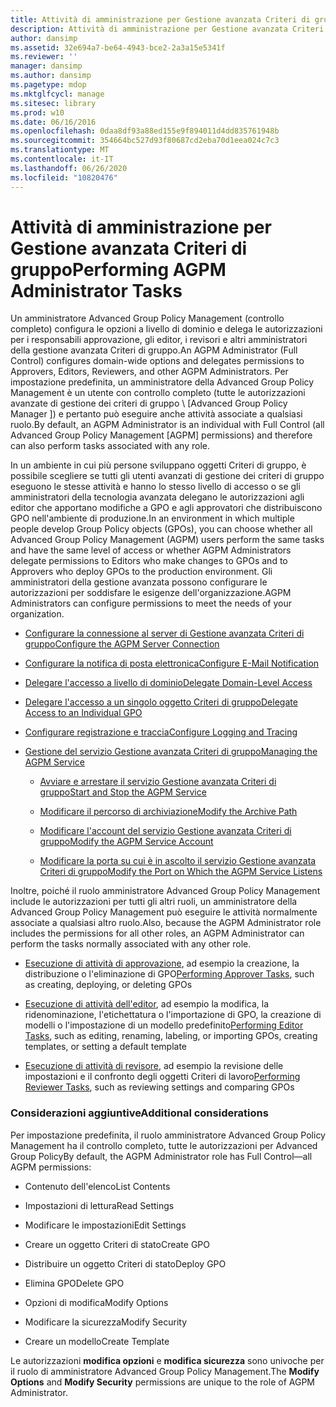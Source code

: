 ```yaml
---
title: Attività di amministrazione per Gestione avanzata Criteri di gruppo
description: Attività di amministrazione per Gestione avanzata Criteri di gruppo
author: dansimp
ms.assetid: 32e694a7-be64-4943-bce2-2a3a15e5341f
ms.reviewer: ''
manager: dansimp
ms.author: dansimp
ms.pagetype: mdop
ms.mktglfcycl: manage
ms.sitesec: library
ms.prod: w10
ms.date: 06/16/2016
ms.openlocfilehash: 0daa8df93a88ed155e9f894011d4dd835761948b
ms.sourcegitcommit: 354664bc527d93f80687cd2eba70d1eea024c7c3
ms.translationtype: MT
ms.contentlocale: it-IT
ms.lasthandoff: 06/26/2020
ms.locfileid: "10820476"
---
```

# <span data-ttu-id="72b1a-103">Attività di amministrazione per Gestione avanzata Criteri di gruppo</span><span class="sxs-lookup"><span data-stu-id="72b1a-103">Performing AGPM Administrator Tasks</span></span>


<span data-ttu-id="72b1a-104">Un amministratore Advanced Group Policy Management (controllo completo) configura le opzioni a livello di dominio e delega le autorizzazioni per i responsabili approvazione, gli editor, i revisori e altri amministratori della gestione avanzata Criteri di gruppo.</span><span class="sxs-lookup"><span data-stu-id="72b1a-104">An AGPM Administrator (Full Control) configures domain-wide options and delegates permissions to Approvers, Editors, Reviewers, and other AGPM Administrators.</span></span> <span data-ttu-id="72b1a-105">Per impostazione predefinita, un amministratore della Advanced Group Policy Management è un utente con controllo completo (tutte le autorizzazioni avanzate di gestione dei criteri di gruppo \ [Advanced Group Policy Manager \]) e pertanto può eseguire anche attività associate a qualsiasi ruolo.</span><span class="sxs-lookup"><span data-stu-id="72b1a-105">By default, an AGPM Administrator is an individual with Full Control (all Advanced Group Policy Management \[AGPM\] permissions) and therefore can also perform tasks associated with any role.</span></span>

<span data-ttu-id="72b1a-106">In un ambiente in cui più persone sviluppano oggetti Criteri di gruppo, è possibile scegliere se tutti gli utenti avanzati di gestione dei criteri di gruppo eseguono le stesse attività e hanno lo stesso livello di accesso o se gli amministratori della tecnologia avanzata delegano le autorizzazioni agli editor che apportano modifiche a GPO e agli approvatori che distribuiscono GPO nell'ambiente di produzione.</span><span class="sxs-lookup"><span data-stu-id="72b1a-106">In an environment in which multiple people develop Group Policy objects (GPOs), you can choose whether all Advanced Group Policy Management (AGPM) users perform the same tasks and have the same level of access or whether AGPM Administrators delegate permissions to Editors who make changes to GPOs and to Approvers who deploy GPOs to the production environment.</span></span> <span data-ttu-id="72b1a-107">Gli amministratori della gestione avanzata possono configurare le autorizzazioni per soddisfare le esigenze dell'organizzazione.</span><span class="sxs-lookup"><span data-stu-id="72b1a-107">AGPM Administrators can configure permissions to meet the needs of your organization.</span></span>

-   [<span data-ttu-id="72b1a-108">Configurare la connessione al server di Gestione avanzata Criteri di gruppo</span><span class="sxs-lookup"><span data-stu-id="72b1a-108">Configure the AGPM Server Connection</span></span>](configure-the-agpm-server-connection.md)

-   [<span data-ttu-id="72b1a-109">Configurare la notifica di posta elettronica</span><span class="sxs-lookup"><span data-stu-id="72b1a-109">Configure E-Mail Notification</span></span>](configure-e-mail-notification.md)

-   [<span data-ttu-id="72b1a-110">Delegare l'accesso a livello di dominio</span><span class="sxs-lookup"><span data-stu-id="72b1a-110">Delegate Domain-Level Access</span></span>](delegate-domain-level-access.md)

-   [<span data-ttu-id="72b1a-111">Delegare l'accesso a un singolo oggetto Criteri di gruppo</span><span class="sxs-lookup"><span data-stu-id="72b1a-111">Delegate Access to an Individual GPO</span></span>](delegate-access-to-an-individual-gpo.md)

-   [<span data-ttu-id="72b1a-112">Configurare registrazione e traccia</span><span class="sxs-lookup"><span data-stu-id="72b1a-112">Configure Logging and Tracing</span></span>](configure-logging-and-tracing.md)

-   [<span data-ttu-id="72b1a-113">Gestione del servizio Gestione avanzata Criteri di gruppo</span><span class="sxs-lookup"><span data-stu-id="72b1a-113">Managing the AGPM Service</span></span>](managing-the-agpm-service.md)

    -   [<span data-ttu-id="72b1a-114">Avviare e arrestare il servizio Gestione avanzata Criteri di gruppo</span><span class="sxs-lookup"><span data-stu-id="72b1a-114">Start and Stop the AGPM Service</span></span>](start-and-stop-the-agpm-service.md)

    -   [<span data-ttu-id="72b1a-115">Modificare il percorso di archiviazione</span><span class="sxs-lookup"><span data-stu-id="72b1a-115">Modify the Archive Path</span></span>](modify-the-archive-path.md)

    -   [<span data-ttu-id="72b1a-116">Modificare l'account del servizio Gestione avanzata Criteri di gruppo</span><span class="sxs-lookup"><span data-stu-id="72b1a-116">Modify the AGPM Service Account</span></span>](modify-the-agpm-service-account.md)

    -   [<span data-ttu-id="72b1a-117">Modificare la porta su cui è in ascolto il servizio Gestione avanzata Criteri di gruppo</span><span class="sxs-lookup"><span data-stu-id="72b1a-117">Modify the Port on Which the AGPM Service Listens</span></span>](modify-the-port-on-which-the-agpm-service-listens.md)

<span data-ttu-id="72b1a-118">Inoltre, poiché il ruolo amministratore Advanced Group Policy Management include le autorizzazioni per tutti gli altri ruoli, un amministratore della Advanced Group Policy Management può eseguire le attività normalmente associate a qualsiasi altro ruolo.</span><span class="sxs-lookup"><span data-stu-id="72b1a-118">Also, because the AGPM Administrator role includes the permissions for all other roles, an AGPM Administrator can perform the tasks normally associated with any other role.</span></span>

-   <span data-ttu-id="72b1a-119">[Esecuzione di attività di approvazione](performing-approver-tasks.md), ad esempio la creazione, la distribuzione o l'eliminazione di GPO</span><span class="sxs-lookup"><span data-stu-id="72b1a-119">[Performing Approver Tasks](performing-approver-tasks.md), such as creating, deploying, or deleting GPOs</span></span>

-   <span data-ttu-id="72b1a-120">[Esecuzione di attività dell'editor](performing-editor-tasks.md), ad esempio la modifica, la ridenominazione, l'etichettatura o l'importazione di GPO, la creazione di modelli o l'impostazione di un modello predefinito</span><span class="sxs-lookup"><span data-stu-id="72b1a-120">[Performing Editor Tasks](performing-editor-tasks.md), such as editing, renaming, labeling, or importing GPOs, creating templates, or setting a default template</span></span>

-   <span data-ttu-id="72b1a-121">[Esecuzione di attività di revisore](performing-reviewer-tasks.md), ad esempio la revisione delle impostazioni e il confronto degli oggetti Criteri di lavoro</span><span class="sxs-lookup"><span data-stu-id="72b1a-121">[Performing Reviewer Tasks](performing-reviewer-tasks.md), such as reviewing settings and comparing GPOs</span></span>

### <span data-ttu-id="72b1a-122">Considerazioni aggiuntive</span><span class="sxs-lookup"><span data-stu-id="72b1a-122">Additional considerations</span></span>

<span data-ttu-id="72b1a-123">Per impostazione predefinita, il ruolo amministratore Advanced Group Policy Management ha il controllo completo, tutte le autorizzazioni per Advanced Group Policy</span><span class="sxs-lookup"><span data-stu-id="72b1a-123">By default, the AGPM Administrator role has Full Control—all AGPM permissions:</span></span>

-   <span data-ttu-id="72b1a-124">Contenuto dell'elenco</span><span class="sxs-lookup"><span data-stu-id="72b1a-124">List Contents</span></span>

-   <span data-ttu-id="72b1a-125">Impostazioni di lettura</span><span class="sxs-lookup"><span data-stu-id="72b1a-125">Read Settings</span></span>

-   <span data-ttu-id="72b1a-126">Modificare le impostazioni</span><span class="sxs-lookup"><span data-stu-id="72b1a-126">Edit Settings</span></span>

-   <span data-ttu-id="72b1a-127">Creare un oggetto Criteri di stato</span><span class="sxs-lookup"><span data-stu-id="72b1a-127">Create GPO</span></span>

-   <span data-ttu-id="72b1a-128">Distribuire un oggetto Criteri di stato</span><span class="sxs-lookup"><span data-stu-id="72b1a-128">Deploy GPO</span></span>

-   <span data-ttu-id="72b1a-129">Elimina GPO</span><span class="sxs-lookup"><span data-stu-id="72b1a-129">Delete GPO</span></span>

-   <span data-ttu-id="72b1a-130">Opzioni di modifica</span><span class="sxs-lookup"><span data-stu-id="72b1a-130">Modify Options</span></span>

-   <span data-ttu-id="72b1a-131">Modificare la sicurezza</span><span class="sxs-lookup"><span data-stu-id="72b1a-131">Modify Security</span></span>

-   <span data-ttu-id="72b1a-132">Creare un modello</span><span class="sxs-lookup"><span data-stu-id="72b1a-132">Create Template</span></span>

<span data-ttu-id="72b1a-133">Le autorizzazioni **modifica opzioni** e **modifica sicurezza** sono univoche per il ruolo di amministratore Advanced Group Policy Management.</span><span class="sxs-lookup"><span data-stu-id="72b1a-133">The **Modify Options** and **Modify Security** permissions are unique to the role of AGPM Administrator.</span></span>

 

 





